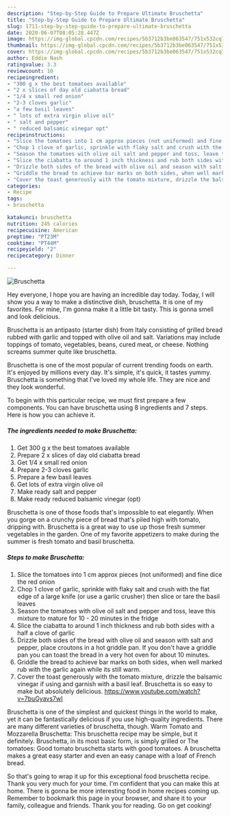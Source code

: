 ```yaml
---
description: "Step-by-Step Guide to Prepare Ultimate Bruschetta"
title: "Step-by-Step Guide to Prepare Ultimate Bruschetta"
slug: 1711-step-by-step-guide-to-prepare-ultimate-bruschetta
date: 2020-06-07T08:05:28.447Z
image: https://img-global.cpcdn.com/recipes/5b3712b3be063547/751x532cq70/bruschetta-recipe-main-photo.jpg
thumbnail: https://img-global.cpcdn.com/recipes/5b3712b3be063547/751x532cq70/bruschetta-recipe-main-photo.jpg
cover: https://img-global.cpcdn.com/recipes/5b3712b3be063547/751x532cq70/bruschetta-recipe-main-photo.jpg
author: Eddie Nash
ratingvalue: 3.3
reviewcount: 10
recipeingredient:
- "300 g x the best tomatoes available"
- "2 x slices of day old ciabatta bread"
- "1/4 x small red onion"
- "2-3 cloves garlic"
- "a few basil leaves"
- " lots of extra virgin olive oil"
- " salt and pepper"
- " reduced balsamic vinegar opt"
recipeinstructions:
- "Slice the tomatoes into 1 cm approx pieces (not uniformed) and fine dice the red onion"
- "Chop 1 clove of garlic, sprinkle with flaky salt and crush with the flat edge of a large knife (or use a garlic crusher) then slice or tare the basil leaves"
- "Season the tomatoes with olive oil salt and pepper and toss, leave this mixture to mature for 10 - 20 minutes in the fridge"
- "Slice the ciabatta to around 1 inch thickness and rub both sides with a half a clove of garlic"
- "Drizzle both sides of the bread with olive oil and season with salt and pepper, place croutons in a hot griddle pan. If you don&#39;t have a griddle pan you can toast the bread in a very hot oven for about 10 minutes."
- "Griddle the bread to achieve bar marks on both sides, when well marked rub with the garlic again while its still warm."
- "Cover the toast generously with the tomato mixture, drizzle the balsamic vinegar if using and garnish with a basil leaf. Bruschetta is so easy to make but absolutely delicious. https://www.youtube.com/watch?v=7buGyavs7wI"
categories:
- Recipe
tags:
- bruschetta

katakunci: bruschetta 
nutrition: 245 calories
recipecuisine: American
preptime: "PT23M"
cooktime: "PT44M"
recipeyield: "2"
recipecategory: Dinner

---
```



![Bruschetta](https://img-global.cpcdn.com/recipes/5b3712b3be063547/751x532cq70/bruschetta-recipe-main-photo.jpg)

Hey everyone, I hope you are having an incredible day today. Today, I will show you a way to make a distinctive dish, bruschetta. It is one of my favorites. For mine, I'm gonna make it a little bit tasty. This is gonna smell and look delicious.

Bruschetta is an antipasto (starter dish) from Italy consisting of grilled bread rubbed with garlic and topped with olive oil and salt. Variations may include toppings of tomato, vegetables, beans, cured meat, or cheese. Nothing screams summer quite like bruschetta.

Bruschetta is one of the most popular of current trending foods on earth. It's enjoyed by millions every day. It's simple, it's quick, it tastes yummy. Bruschetta is something that I've loved my whole life. They are nice and they look wonderful.


To begin with this particular recipe, we must first prepare a few components. You can have bruschetta using 8 ingredients and 7 steps. Here is how you can achieve it.

<!--inarticleads1-->

##### The ingredients needed to make Bruschetta:

1. Get 300 g x the best tomatoes available
1. Prepare 2 x slices of day old ciabatta bread
1. Get 1/4 x small red onion
1. Prepare 2-3 cloves garlic
1. Prepare a few basil leaves
1. Get  lots of extra virgin olive oil
1. Make ready  salt and pepper
1. Make ready  reduced balsamic vinegar (opt)


Bruschetta is one of those foods that&#39;s impossible to eat elegantly. When you gorge on a crunchy piece of bread that&#39;s piled high with tomato, dripping with. Bruschetta is a great way to use up those fresh summer vegetables in the garden. One of my favorite appetizers to make during the summer is fresh tomato and basil bruschetta. 

<!--inarticleads2-->

##### Steps to make Bruschetta:

1. Slice the tomatoes into 1 cm approx pieces (not uniformed) and fine dice the red onion
1. Chop 1 clove of garlic, sprinkle with flaky salt and crush with the flat edge of a large knife (or use a garlic crusher) then slice or tare the basil leaves
1. Season the tomatoes with olive oil salt and pepper and toss, leave this mixture to mature for 10 - 20 minutes in the fridge
1. Slice the ciabatta to around 1 inch thickness and rub both sides with a half a clove of garlic
1. Drizzle both sides of the bread with olive oil and season with salt and pepper, place croutons in a hot griddle pan. If you don&#39;t have a griddle pan you can toast the bread in a very hot oven for about 10 minutes.
1. Griddle the bread to achieve bar marks on both sides, when well marked rub with the garlic again while its still warm.
1. Cover the toast generously with the tomato mixture, drizzle the balsamic vinegar if using and garnish with a basil leaf. Bruschetta is so easy to make but absolutely delicious. https://www.youtube.com/watch?v=7buGyavs7wI


Bruschetta is one of the simplest and quickest things in the world to make, yet it can be fantastically delicious if you use high-quality ingredients. There are many different varieties of bruschetta, though. Warm Tomato and Mozzarella Bruschetta: This bruschetta recipe may be simple, but it definitely. Bruschetta, in its most basic form, is simply grilled or The tomatoes: Good tomato bruschetta starts with good tomatoes. A bruschetta makes a great easy starter and even an easy canape with a loaf of French bread. 

So that's going to wrap it up for this exceptional food bruschetta recipe. Thank you very much for your time. I'm confident that you can make this at home. There is gonna be more interesting food in home recipes coming up. Remember to bookmark this page in your browser, and share it to your family, colleague and friends. Thank you for reading. Go on get cooking!
